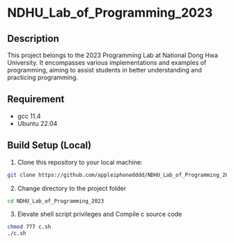 # NDHU_Lab_of_Programming_2023

## Description
This project belongs to the 2023 Programming Lab at National Dong Hwa University. It encompasses various implementations and examples of programming, aiming to assist students in better understanding and practicing programming.

## Requirement
- gcc 11.4
- Ubuntu 22.04

## Build Setup (Local)
1. Clone this repository to your local machine:
```bash
git clone https://github.com/appleiphonedddd/NDHU_Lab_of_Programming_2023.git
```

2. Change directory to the project folder
```bash
cd NDHU_Lab_of_Programming_2023
```

3. Elevate shell script privileges and Compile c source code
```bash
chmod 777 c.sh
./c.sh
```

